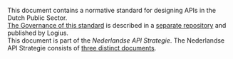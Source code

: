 This document contains a normative standard for designing APIs in the Dutch Public Sector.  
[The Governance of this standard](https://publicatie.centrumvoorstandaarden.nl/api/adr-beheer/) is described in a [separate repository](https://github.com/Logius-standaarden/ADR-Beheermodel) and published by Logius.  
This document is part of the *Nederlandse API Strategie*. The Nederlandse API Strategie consists of [three distinct documents](https://www.geonovum.nl/themas/kennisplatform-apis#APIStrategie).  